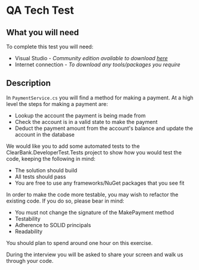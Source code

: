 # QA Tech Test

## What you will need

To complete this test you will need:

 - Visual Studio - _Community edition available to download [here](https://visualstudio.microsoft.com/downloads/)_
 - Internet connection - _To download any tools/packages you require_

## Description

In `PaymentService.cs` you will find a method for making a payment. At a high level the steps for making a payment are:

- Lookup the account the payment is being made from
- Check the account is in a valid state to make the payment
- Deduct the payment amount from the account's balance and update the account in the database

We would like you to add some automated tests to the ClearBank.DeveloperTest.Tests project to show how you would test the code, keeping the following in mind:

- The solution should build
- All tests should pass
- You are free to use any frameworks/NuGet packages that you see fit

In order to make the code more testable, you may wish to refactor the existing code. If you do so, please bear in mind:

- You must not change the signature of the MakePayment method
- Testability
- Adherence to SOLID principals
- Readability

You should plan to spend around one hour on this exercise.

During the interview you will be asked to share your screen and walk us through your code.
